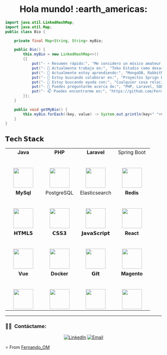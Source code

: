 
<h1 align= "center"><b>Hola mundo! :earth_americas:</b></h1>

```java
import java.util.LinkedHashMap;
import java.util.Map;
public class Bio {

    private final Map<String, String> myBio;

    public Bio() {
        this.myBio = new LinkedHashMap<>()
        {{
            put("- ⚡ Resumen rápido:", "Me considero un músico amateur \\ gamer \\ amante de la comida \\ programador \\ amante de los gatos");
            put("- 🔭 Actualmente trabajo en:", "Teko Estudio como desarrollador backend");
            put("- 🌱 Actualmente estoy aprendiendo:", "MongoDB, RabbitMQ, Clean Code, Principios SOLID, Devops --- Estoy intentando mejorar mis skills en frontend (Meta personal)");
            put("- 👯 Estoy buscando colaborar en:", "Proyectos Sprign boot, docker");
            put("- 🤔 Estoy buscando ayuda con:", "Cualquier cosa relacionad con lo que estoy aprendiendo😅");
            put("- 💬 Puedes preguntarme acerca de:", "PHP, Laravel, SQL");
            put("- 📫 Puedes encontrarme en:", "https://github.com/FernandoOrM/");
        }};
    }

    public void getMyBio() {
        this.myBio.forEach((key, value) -> System.out.println(key+" "+value));
    }
}

```

## 𝗧𝗲𝗰h 𝗦𝘁𝗮𝗰𝗸

<table>
  <tbody>
    <tr valign="top">
      <td width="25%" align="center">
        <span><strong>Java</strong>
        </span><br><br><br>
        <img height="64px" src="https://cdn.svgporn.com/logos/java.svg">
      </td>
      <td width="25%" align="center">
        <span><strong>PHP</strong>
        </span><br><br><br>
        <img height="64px" src="https://cdn.svgporn.com/logos/php.svg">
      </td>
      <td width="25%" align="center">
        <span><strong>Laravel</strong></span><br><br><br>
        <img height="64px" src="https://cdn.svgporn.com/logos/laravel.svg">
      </td>
      <td width="25%" align="center">
        <span>Spring Boot</span><br><br><br>
        <img height="64px" src="https://cdn.svgporn.com/logos/spring.svg">
      </td>
    </tr>
    <tr>
      <td width="25%" align="center">
        <span><strong>MySql</strong></span><br><br><br>
        <img height="64px" src="https://www.vectorlogo.zone/logos/mysql/mysql-ar21.svg">
      </td>
      <td width="25%" align="center">
        <span>PostgreSQL</span><br><br><br>
        <img height="64px" src="https://upload.wikimedia.org/wikipedia/commons/thumb/2/29/Postgresql_elephant.svg/1200px-Postgresql_elephant.svg.png">
      </td>
      <td width="25%" align="center">
        <span>Elasticsearch</span><br><br><br>
        <img height="64px" src="https://cdn.svgporn.com/logos/elasticsearch.svg">
      </td>
      <td width="25%" align="center">
        <span><strong>Redis</strong></span><br><br><br>
        <img height="64px" src="https://cdn.svgporn.com/logos/redis.svg">
      </td>
    </tr>
    <tr valign="top">
      <td width="25%" align="center">
        <span>𝗛𝗧𝗠𝗟𝟱</span><br><br><br>
        <img height="64px" src="https://cdn.svgporn.com/logos/html-5.svg">
      </td>
      <td width="25%" align="center">
        <span>𝗖𝗦𝗦𝟯</span><br><br><br>
        <img height="64px" src="https://cdn.svgporn.com/logos/css-3.svg">
      </td>
      <td width="25%" align="center">
        <span>𝗝𝗮𝘃𝗮𝗦𝗰𝗿𝗶𝗽𝘁</span><br><br><br>
        <img height="64px" src="https://cdn.svgporn.com/logos/javascript.svg">
      </td>
      <td width="25%" align="center">
        <span><strong>React</strong>
        </span><br><br><br>
        <img height="64px" src="https://cdn4.iconfinder.com/data/icons/logos-3/600/React.js_logo-512.png">
      </td>
    </tr>
    <tr valign="top">
      <td width="25%" align="center">
        <span><strong>Vue</strong></span><br><br><br>
        <img height="64px" src="https://cdn.svgporn.com/logos/vue.svg">
      </td>
      <td width="25%" align="center">
        <span><strong>Docker</strong></span><br><br><br>
        <img height="64px" src="https://cdn.svgporn.com/logos/docker.svg">
      </td>
      <td width="25%" align="center">
        <span>𝗚𝗶𝘁</span><br><br><br>
        <img height="64px" src="https://cdn.svgporn.com/logos/git-icon.svg">
      </td>
      <td width="25%" align="center">
        <span><strong>Magento</strong></span><br><br><br>
        <img height="64px" src="https://seeklogo.com/images/M/magento-logo-7F3911AE9E-seeklogo.com.png">
      </td>
    </tr>
  </tbody>
</table>
<hr>

### 🤝🏻 &nbsp;Contáctame:

<p align="center">
<a href="https://www.linkedin.com/in/luis-fernando-ordaz-monreal-7722691a3/"><img alt="LinkedIn" src="https://img.shields.io/badge/LinkedIn-Luis%20Fernando%20Ordaz%20Monreal-blue?style=flat-square&logo=linkedin"></a>
<a href="mailto:fernando.ordm@gmail.com"><img alt="Email" src="https://img.shields.io/badge/Email-fernando.ordm@gmail.com-blue?style=flat-square&logo=gmail"></a>
</p>

⭐️ From [Fernando_OM](https://github.com/FernandoOrM)
